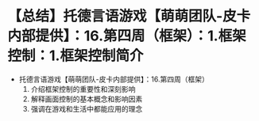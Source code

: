 # 【总结】托德言语游戏【萌萌团队-皮卡内部提供】：16.第四周（框架）：1.框架控制：1.框架控制简介

-   托德言语游戏【萌萌团队-皮卡内部提供】：16.第四周（框架）
    1.  介绍框架控制的重要性和深刻影响
    2.  解释画面控制的基本概念和影响因素
    3.  强调在游戏和生活中都能应用的理念